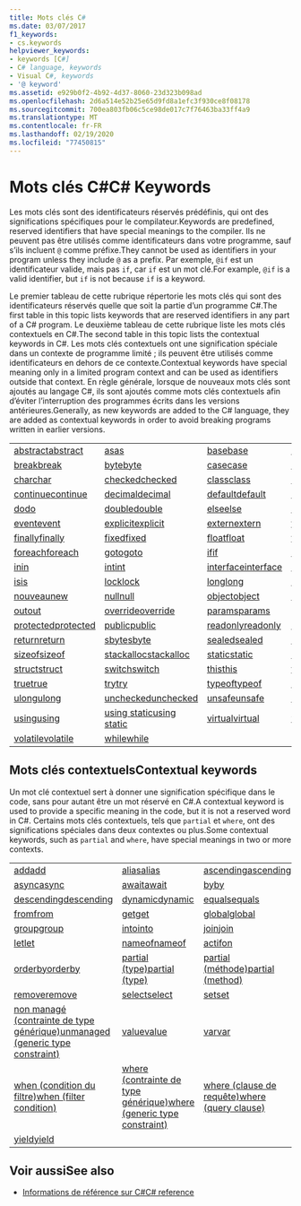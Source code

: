 ```yaml
---
title: Mots clés C#
ms.date: 03/07/2017
f1_keywords:
- cs.keywords
helpviewer_keywords:
- keywords [C#]
- C# language, keywords
- Visual C#, keywords
- '@ keyword'
ms.assetid: e929b0f2-4b92-4d37-8060-23d323b098ad
ms.openlocfilehash: 2d6a514e52b25e65d9fd8a1efc3f930ce8f08178
ms.sourcegitcommit: 700ea803fb06c5ce98de017c7f76463ba33ff4a9
ms.translationtype: MT
ms.contentlocale: fr-FR
ms.lasthandoff: 02/19/2020
ms.locfileid: "77450815"
---
```

# <a name="c-keywords"></a><span data-ttu-id="dc2c4-102">Mots clés C#</span><span class="sxs-lookup"><span data-stu-id="dc2c4-102">C# Keywords</span></span>

<span data-ttu-id="dc2c4-103">Les mots clés sont des identificateurs réservés prédéfinis, qui ont des significations spécifiques pour le compilateur.</span><span class="sxs-lookup"><span data-stu-id="dc2c4-103">Keywords are predefined, reserved identifiers that have special meanings to the compiler.</span></span> <span data-ttu-id="dc2c4-104">Ils ne peuvent pas être utilisés comme identificateurs dans votre programme, sauf s’ils incluent `@` comme préfixe.</span><span class="sxs-lookup"><span data-stu-id="dc2c4-104">They cannot be used as identifiers in your program unless they include `@` as a prefix.</span></span> <span data-ttu-id="dc2c4-105">Par exemple, `@if` est un identificateur valide, mais pas `if`, car `if` est un mot clé.</span><span class="sxs-lookup"><span data-stu-id="dc2c4-105">For example, `@if` is a valid identifier, but `if` is not because `if` is a keyword.</span></span>  
  
 <span data-ttu-id="dc2c4-106">Le premier tableau de cette rubrique répertorie les mots clés qui sont des identificateurs réservés quelle que soit la partie d’un programme C#.</span><span class="sxs-lookup"><span data-stu-id="dc2c4-106">The first table in this topic lists keywords that are reserved identifiers in any part of a C# program.</span></span> <span data-ttu-id="dc2c4-107">Le deuxième tableau de cette rubrique liste les mots clés contextuels en C#.</span><span class="sxs-lookup"><span data-stu-id="dc2c4-107">The second table in this topic lists the contextual keywords in C#.</span></span> <span data-ttu-id="dc2c4-108">Les mots clés contextuels ont une signification spéciale dans un contexte de programme limité ; ils peuvent être utilisés comme identificateurs en dehors de ce contexte.</span><span class="sxs-lookup"><span data-stu-id="dc2c4-108">Contextual keywords have special meaning only in a limited program context and can be used as identifiers outside that context.</span></span> <span data-ttu-id="dc2c4-109">En règle générale, lorsque de nouveaux mots clés sont ajoutés au langage C#, ils sont ajoutés comme mots clés contextuels afin d’éviter l’interruption des programmes écrits dans les versions antérieures.</span><span class="sxs-lookup"><span data-stu-id="dc2c4-109">Generally, as new keywords are added to the C# language, they are added as contextual keywords in order to avoid breaking programs written in earlier versions.</span></span>  
  
|||||  
|---|---|---|---|  
|[<span data-ttu-id="dc2c4-110">abstract</span><span class="sxs-lookup"><span data-stu-id="dc2c4-110">abstract</span></span>](abstract.md)|[<span data-ttu-id="dc2c4-111">as</span><span class="sxs-lookup"><span data-stu-id="dc2c4-111">as</span></span>](../operators/type-testing-and-cast.md#as-operator)|[<span data-ttu-id="dc2c4-112">base</span><span class="sxs-lookup"><span data-stu-id="dc2c4-112">base</span></span>](base.md)|[<span data-ttu-id="dc2c4-113">bool</span><span class="sxs-lookup"><span data-stu-id="dc2c4-113">bool</span></span>](../builtin-types/bool.md)|  
|[<span data-ttu-id="dc2c4-114">break</span><span class="sxs-lookup"><span data-stu-id="dc2c4-114">break</span></span>](break.md)|[<span data-ttu-id="dc2c4-115">byte</span><span class="sxs-lookup"><span data-stu-id="dc2c4-115">byte</span></span>](../builtin-types/integral-numeric-types.md)|[<span data-ttu-id="dc2c4-116">case</span><span class="sxs-lookup"><span data-stu-id="dc2c4-116">case</span></span>](switch.md)|[<span data-ttu-id="dc2c4-117">catch</span><span class="sxs-lookup"><span data-stu-id="dc2c4-117">catch</span></span>](try-catch.md)|  
|[<span data-ttu-id="dc2c4-118">char</span><span class="sxs-lookup"><span data-stu-id="dc2c4-118">char</span></span>](../builtin-types/char.md)|[<span data-ttu-id="dc2c4-119">checked</span><span class="sxs-lookup"><span data-stu-id="dc2c4-119">checked</span></span>](checked.md)|[<span data-ttu-id="dc2c4-120">class</span><span class="sxs-lookup"><span data-stu-id="dc2c4-120">class</span></span>](class.md)|[<span data-ttu-id="dc2c4-121">const</span><span class="sxs-lookup"><span data-stu-id="dc2c4-121">const</span></span>](const.md)|  
|[<span data-ttu-id="dc2c4-122">continue</span><span class="sxs-lookup"><span data-stu-id="dc2c4-122">continue</span></span>](continue.md)|[<span data-ttu-id="dc2c4-123">decimal</span><span class="sxs-lookup"><span data-stu-id="dc2c4-123">decimal</span></span>](../builtin-types/floating-point-numeric-types.md)|[<span data-ttu-id="dc2c4-124">default</span><span class="sxs-lookup"><span data-stu-id="dc2c4-124">default</span></span>](default.md)|[<span data-ttu-id="dc2c4-125">delegate</span><span class="sxs-lookup"><span data-stu-id="dc2c4-125">delegate</span></span>](../builtin-types/reference-types.md)|  
|[<span data-ttu-id="dc2c4-126">do</span><span class="sxs-lookup"><span data-stu-id="dc2c4-126">do</span></span>](do.md)|[<span data-ttu-id="dc2c4-127">double</span><span class="sxs-lookup"><span data-stu-id="dc2c4-127">double</span></span>](../builtin-types/floating-point-numeric-types.md)|[<span data-ttu-id="dc2c4-128">else</span><span class="sxs-lookup"><span data-stu-id="dc2c4-128">else</span></span>](if-else.md)|[<span data-ttu-id="dc2c4-129">enum</span><span class="sxs-lookup"><span data-stu-id="dc2c4-129">enum</span></span>](../builtin-types/enum.md)|  
|[<span data-ttu-id="dc2c4-130">event</span><span class="sxs-lookup"><span data-stu-id="dc2c4-130">event</span></span>](event.md)|[<span data-ttu-id="dc2c4-131">explicit</span><span class="sxs-lookup"><span data-stu-id="dc2c4-131">explicit</span></span>](../operators/user-defined-conversion-operators.md)|[<span data-ttu-id="dc2c4-132">extern</span><span class="sxs-lookup"><span data-stu-id="dc2c4-132">extern</span></span>](extern.md)|[<span data-ttu-id="dc2c4-133">false</span><span class="sxs-lookup"><span data-stu-id="dc2c4-133">false</span></span>](../builtin-types/bool.md)|  
|[<span data-ttu-id="dc2c4-134">finally</span><span class="sxs-lookup"><span data-stu-id="dc2c4-134">finally</span></span>](try-finally.md)|[<span data-ttu-id="dc2c4-135">fixed</span><span class="sxs-lookup"><span data-stu-id="dc2c4-135">fixed</span></span>](fixed-statement.md)|[<span data-ttu-id="dc2c4-136">float</span><span class="sxs-lookup"><span data-stu-id="dc2c4-136">float</span></span>](../builtin-types/floating-point-numeric-types.md)|[<span data-ttu-id="dc2c4-137">for</span><span class="sxs-lookup"><span data-stu-id="dc2c4-137">for</span></span>](for.md)|  
|[<span data-ttu-id="dc2c4-138">foreach</span><span class="sxs-lookup"><span data-stu-id="dc2c4-138">foreach</span></span>](foreach-in.md)|[<span data-ttu-id="dc2c4-139">goto</span><span class="sxs-lookup"><span data-stu-id="dc2c4-139">goto</span></span>](goto.md)|[<span data-ttu-id="dc2c4-140">if</span><span class="sxs-lookup"><span data-stu-id="dc2c4-140">if</span></span>](if-else.md)|[<span data-ttu-id="dc2c4-141">implicit</span><span class="sxs-lookup"><span data-stu-id="dc2c4-141">implicit</span></span>](../operators/user-defined-conversion-operators.md)|  
|[<span data-ttu-id="dc2c4-142">in</span><span class="sxs-lookup"><span data-stu-id="dc2c4-142">in</span></span>](in.md)|[<span data-ttu-id="dc2c4-143">int</span><span class="sxs-lookup"><span data-stu-id="dc2c4-143">int</span></span>](../builtin-types/integral-numeric-types.md)|[<span data-ttu-id="dc2c4-144">interface</span><span class="sxs-lookup"><span data-stu-id="dc2c4-144">interface</span></span>](interface.md)|[<span data-ttu-id="dc2c4-145">internal</span><span class="sxs-lookup"><span data-stu-id="dc2c4-145">internal</span></span>](internal.md)|
|[<span data-ttu-id="dc2c4-146">is</span><span class="sxs-lookup"><span data-stu-id="dc2c4-146">is</span></span>](is.md)|[<span data-ttu-id="dc2c4-147">lock</span><span class="sxs-lookup"><span data-stu-id="dc2c4-147">lock</span></span>](lock-statement.md)|[<span data-ttu-id="dc2c4-148">long</span><span class="sxs-lookup"><span data-stu-id="dc2c4-148">long</span></span>](../builtin-types/integral-numeric-types.md)|[<span data-ttu-id="dc2c4-149">namespace</span><span class="sxs-lookup"><span data-stu-id="dc2c4-149">namespace</span></span>](namespace.md)|
|[<span data-ttu-id="dc2c4-150">nouveau</span><span class="sxs-lookup"><span data-stu-id="dc2c4-150">new</span></span>](../operators/new-operator.md)|[<span data-ttu-id="dc2c4-151">null</span><span class="sxs-lookup"><span data-stu-id="dc2c4-151">null</span></span>](null.md)|[<span data-ttu-id="dc2c4-152">object</span><span class="sxs-lookup"><span data-stu-id="dc2c4-152">object</span></span>](../builtin-types/reference-types.md)|[<span data-ttu-id="dc2c4-153">operator</span><span class="sxs-lookup"><span data-stu-id="dc2c4-153">operator</span></span>](../operators/operator-overloading.md)|
|[<span data-ttu-id="dc2c4-154">out</span><span class="sxs-lookup"><span data-stu-id="dc2c4-154">out</span></span>](out.md)|[<span data-ttu-id="dc2c4-155">override</span><span class="sxs-lookup"><span data-stu-id="dc2c4-155">override</span></span>](override.md)|[<span data-ttu-id="dc2c4-156">params</span><span class="sxs-lookup"><span data-stu-id="dc2c4-156">params</span></span>](params.md)|[<span data-ttu-id="dc2c4-157">private</span><span class="sxs-lookup"><span data-stu-id="dc2c4-157">private</span></span>](private.md)|
|[<span data-ttu-id="dc2c4-158">protected</span><span class="sxs-lookup"><span data-stu-id="dc2c4-158">protected</span></span>](protected.md)|[<span data-ttu-id="dc2c4-159">public</span><span class="sxs-lookup"><span data-stu-id="dc2c4-159">public</span></span>](public.md)|[<span data-ttu-id="dc2c4-160">readonly</span><span class="sxs-lookup"><span data-stu-id="dc2c4-160">readonly</span></span>](readonly.md)|[<span data-ttu-id="dc2c4-161">ref</span><span class="sxs-lookup"><span data-stu-id="dc2c4-161">ref</span></span>](ref.md)|
|[<span data-ttu-id="dc2c4-162">return</span><span class="sxs-lookup"><span data-stu-id="dc2c4-162">return</span></span>](return.md)|[<span data-ttu-id="dc2c4-163">sbyte</span><span class="sxs-lookup"><span data-stu-id="dc2c4-163">sbyte</span></span>](../builtin-types/integral-numeric-types.md)|[<span data-ttu-id="dc2c4-164">sealed</span><span class="sxs-lookup"><span data-stu-id="dc2c4-164">sealed</span></span>](sealed.md)|[<span data-ttu-id="dc2c4-165">short</span><span class="sxs-lookup"><span data-stu-id="dc2c4-165">short</span></span>](../builtin-types/integral-numeric-types.md)||
[<span data-ttu-id="dc2c4-166">sizeof</span><span class="sxs-lookup"><span data-stu-id="dc2c4-166">sizeof</span></span>](../operators/sizeof.md)|[<span data-ttu-id="dc2c4-167">stackalloc</span><span class="sxs-lookup"><span data-stu-id="dc2c4-167">stackalloc</span></span>](../operators/stackalloc.md)|[<span data-ttu-id="dc2c4-168">static</span><span class="sxs-lookup"><span data-stu-id="dc2c4-168">static</span></span>](static.md)|[<span data-ttu-id="dc2c4-169">string</span><span class="sxs-lookup"><span data-stu-id="dc2c4-169">string</span></span>](../builtin-types/reference-types.md)|
|[<span data-ttu-id="dc2c4-170">struct</span><span class="sxs-lookup"><span data-stu-id="dc2c4-170">struct</span></span>](struct.md)|[<span data-ttu-id="dc2c4-171">switch</span><span class="sxs-lookup"><span data-stu-id="dc2c4-171">switch</span></span>](switch.md)|[<span data-ttu-id="dc2c4-172">this</span><span class="sxs-lookup"><span data-stu-id="dc2c4-172">this</span></span>](this.md)|[<span data-ttu-id="dc2c4-173">throw</span><span class="sxs-lookup"><span data-stu-id="dc2c4-173">throw</span></span>](throw.md)|
|[<span data-ttu-id="dc2c4-174">true</span><span class="sxs-lookup"><span data-stu-id="dc2c4-174">true</span></span>](../builtin-types/bool.md)|[<span data-ttu-id="dc2c4-175">try</span><span class="sxs-lookup"><span data-stu-id="dc2c4-175">try</span></span>](try-catch.md)|[<span data-ttu-id="dc2c4-176">typeof</span><span class="sxs-lookup"><span data-stu-id="dc2c4-176">typeof</span></span>](../operators/type-testing-and-cast.md#typeof-operator)|[<span data-ttu-id="dc2c4-177">uint</span><span class="sxs-lookup"><span data-stu-id="dc2c4-177">uint</span></span>](../builtin-types/integral-numeric-types.md)|
|[<span data-ttu-id="dc2c4-178">ulong</span><span class="sxs-lookup"><span data-stu-id="dc2c4-178">ulong</span></span>](../builtin-types/integral-numeric-types.md)|[<span data-ttu-id="dc2c4-179">unchecked</span><span class="sxs-lookup"><span data-stu-id="dc2c4-179">unchecked</span></span>](unchecked.md)|[<span data-ttu-id="dc2c4-180">unsafe</span><span class="sxs-lookup"><span data-stu-id="dc2c4-180">unsafe</span></span>](unsafe.md)|[<span data-ttu-id="dc2c4-181">ushort</span><span class="sxs-lookup"><span data-stu-id="dc2c4-181">ushort</span></span>](../builtin-types/integral-numeric-types.md)|
|[<span data-ttu-id="dc2c4-182">using</span><span class="sxs-lookup"><span data-stu-id="dc2c4-182">using</span></span>](using.md)|[<span data-ttu-id="dc2c4-183">using static</span><span class="sxs-lookup"><span data-stu-id="dc2c4-183">using static</span></span>](using-static.md)|[<span data-ttu-id="dc2c4-184">virtual</span><span class="sxs-lookup"><span data-stu-id="dc2c4-184">virtual</span></span>](virtual.md)|[<span data-ttu-id="dc2c4-185">void</span><span class="sxs-lookup"><span data-stu-id="dc2c4-185">void</span></span>](../builtin-types/void.md)|
|[<span data-ttu-id="dc2c4-186">volatile</span><span class="sxs-lookup"><span data-stu-id="dc2c4-186">volatile</span></span>](volatile.md)|[<span data-ttu-id="dc2c4-187">while</span><span class="sxs-lookup"><span data-stu-id="dc2c4-187">while</span></span>](while.md)|

## <a name="contextual-keywords"></a><span data-ttu-id="dc2c4-188">Mots clés contextuels</span><span class="sxs-lookup"><span data-stu-id="dc2c4-188">Contextual keywords</span></span>

 <span data-ttu-id="dc2c4-189">Un mot clé contextuel sert à donner une signification spécifique dans le code, sans pour autant être un mot réservé en C#.</span><span class="sxs-lookup"><span data-stu-id="dc2c4-189">A contextual keyword is used to provide a specific meaning in the code, but it is not a reserved word in C#.</span></span> <span data-ttu-id="dc2c4-190">Certains mots clés contextuels, tels que `partial` et `where`, ont des significations spéciales dans deux contextes ou plus.</span><span class="sxs-lookup"><span data-stu-id="dc2c4-190">Some contextual keywords, such as `partial` and `where`, have special meanings in two or more contexts.</span></span>  
  
||||  
|---|---|---|  
|[<span data-ttu-id="dc2c4-191">add</span><span class="sxs-lookup"><span data-stu-id="dc2c4-191">add</span></span>](add.md)|[<span data-ttu-id="dc2c4-192">alias</span><span class="sxs-lookup"><span data-stu-id="dc2c4-192">alias</span></span>](extern-alias.md)|[<span data-ttu-id="dc2c4-193">ascending</span><span class="sxs-lookup"><span data-stu-id="dc2c4-193">ascending</span></span>](ascending.md)|
|[<span data-ttu-id="dc2c4-194">async</span><span class="sxs-lookup"><span data-stu-id="dc2c4-194">async</span></span>](async.md)|[<span data-ttu-id="dc2c4-195">await</span><span class="sxs-lookup"><span data-stu-id="dc2c4-195">await</span></span>](../operators/await.md)|[<span data-ttu-id="dc2c4-196">by</span><span class="sxs-lookup"><span data-stu-id="dc2c4-196">by</span></span>](by.md)|
|[<span data-ttu-id="dc2c4-197">descending</span><span class="sxs-lookup"><span data-stu-id="dc2c4-197">descending</span></span>](descending.md)|[<span data-ttu-id="dc2c4-198">dynamic</span><span class="sxs-lookup"><span data-stu-id="dc2c4-198">dynamic</span></span>](../builtin-types/reference-types.md)|[<span data-ttu-id="dc2c4-199">equals</span><span class="sxs-lookup"><span data-stu-id="dc2c4-199">equals</span></span>](equals.md)|
|[<span data-ttu-id="dc2c4-200">from</span><span class="sxs-lookup"><span data-stu-id="dc2c4-200">from</span></span>](from-clause.md)|[<span data-ttu-id="dc2c4-201">get</span><span class="sxs-lookup"><span data-stu-id="dc2c4-201">get</span></span>](get.md)|[<span data-ttu-id="dc2c4-202">global</span><span class="sxs-lookup"><span data-stu-id="dc2c4-202">global</span></span>](../operators/namespace-alias-qualifier.md)|
|[<span data-ttu-id="dc2c4-203">group</span><span class="sxs-lookup"><span data-stu-id="dc2c4-203">group</span></span>](group-clause.md)|[<span data-ttu-id="dc2c4-204">into</span><span class="sxs-lookup"><span data-stu-id="dc2c4-204">into</span></span>](into.md)|[<span data-ttu-id="dc2c4-205">join</span><span class="sxs-lookup"><span data-stu-id="dc2c4-205">join</span></span>](join-clause.md)|
|[<span data-ttu-id="dc2c4-206">let</span><span class="sxs-lookup"><span data-stu-id="dc2c4-206">let</span></span>](let-clause.md)|[<span data-ttu-id="dc2c4-207">nameof</span><span class="sxs-lookup"><span data-stu-id="dc2c4-207">nameof</span></span>](../operators/nameof.md)|[<span data-ttu-id="dc2c4-208">actif</span><span class="sxs-lookup"><span data-stu-id="dc2c4-208">on</span></span>](on.md)|
|[<span data-ttu-id="dc2c4-209">orderby</span><span class="sxs-lookup"><span data-stu-id="dc2c4-209">orderby</span></span>](orderby-clause.md)|[<span data-ttu-id="dc2c4-210">partial (type)</span><span class="sxs-lookup"><span data-stu-id="dc2c4-210">partial (type)</span></span>](partial-type.md)|[<span data-ttu-id="dc2c4-211">partial (méthode)</span><span class="sxs-lookup"><span data-stu-id="dc2c4-211">partial (method)</span></span>](partial-method.md)|
|[<span data-ttu-id="dc2c4-212">remove</span><span class="sxs-lookup"><span data-stu-id="dc2c4-212">remove</span></span>](remove.md)|[<span data-ttu-id="dc2c4-213">select</span><span class="sxs-lookup"><span data-stu-id="dc2c4-213">select</span></span>](select-clause.md)|[<span data-ttu-id="dc2c4-214">set</span><span class="sxs-lookup"><span data-stu-id="dc2c4-214">set</span></span>](set.md)|
|[<span data-ttu-id="dc2c4-215">non managé (contrainte de type générique)</span><span class="sxs-lookup"><span data-stu-id="dc2c4-215">unmanaged (generic type constraint)</span></span>](where-generic-type-constraint.md)|[<span data-ttu-id="dc2c4-216">value</span><span class="sxs-lookup"><span data-stu-id="dc2c4-216">value</span></span>](value.md)|[<span data-ttu-id="dc2c4-217">var</span><span class="sxs-lookup"><span data-stu-id="dc2c4-217">var</span></span>](var.md)|
|[<span data-ttu-id="dc2c4-218">when (condition du filtre)</span><span class="sxs-lookup"><span data-stu-id="dc2c4-218">when (filter condition)</span></span>](when.md)|[<span data-ttu-id="dc2c4-219">where (contrainte de type générique)</span><span class="sxs-lookup"><span data-stu-id="dc2c4-219">where (generic type constraint)</span></span>](where-generic-type-constraint.md)|[<span data-ttu-id="dc2c4-220">where (clause de requête)</span><span class="sxs-lookup"><span data-stu-id="dc2c4-220">where (query clause)</span></span>](where-clause.md)|
|[<span data-ttu-id="dc2c4-221">yield</span><span class="sxs-lookup"><span data-stu-id="dc2c4-221">yield</span></span>](yield.md)| | |
  
## <a name="see-also"></a><span data-ttu-id="dc2c4-222">Voir aussi</span><span class="sxs-lookup"><span data-stu-id="dc2c4-222">See also</span></span>

- [<span data-ttu-id="dc2c4-223">Informations de référence sur C#</span><span class="sxs-lookup"><span data-stu-id="dc2c4-223">C# reference</span></span>](../index.md)

